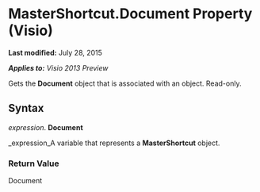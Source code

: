 
# MasterShortcut.Document Property (Visio)

 **Last modified:** July 28, 2015

 _**Applies to:** Visio 2013 Preview_

Gets the  **Document** object that is associated with an object. Read-only.


## Syntax

 _expression_. **Document**

 _expression_A variable that represents a  **MasterShortcut** object.


### Return Value

Document

